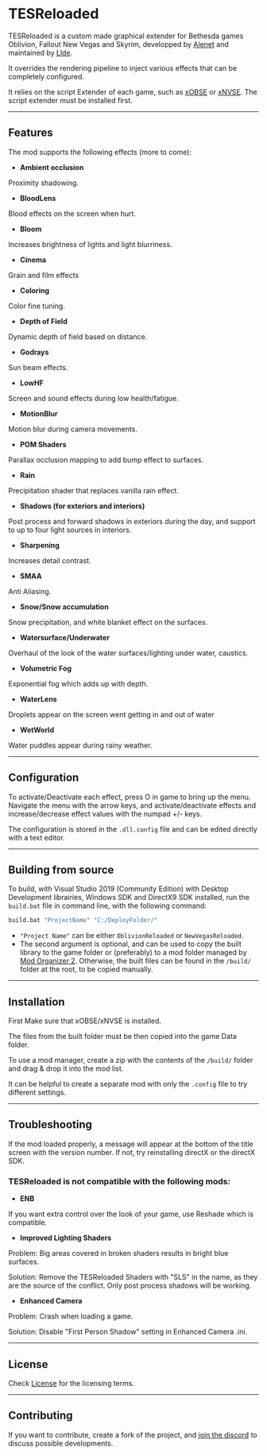 # TESReloaded
TESReloaded is a custom made graphical extender for Bethesda games Oblivion, Fallout New Vegas and Skyrim, developped by [Alenet](https://github.com/Alenett) and maintained by [Llde](https://github.com/llde).

It overrides the rendering pipeline to inject various effects that can be completely configured.

It relies on the script Extender of each game, such as [xOBSE](https://github.com/llde/xOBSE) or [xNVSE](https://github.com/xNVSE/NVSE). The script extender must be installed first. 

----
## Features
The mod supports the following effects (more to come):
* **Ambient occlusion**

Proximity shadowing.

* **BloodLens**

Blood effects on the screen when hurt.

* **Bloom**

Increases brightness of lights and light blurriness.

* **Cinema**

Grain and film effects

* **Coloring**

Color fine tuning.

* **Depth of Field**

Dynamic depth of field based on distance.

* **Godrays**

Sun beam effects.

* **LowHF**

Screen and sound effects during low health/fatigue.

* **MotionBlur**

Motion blur during camera movements.

* **POM Shaders**

Parallax occlusion mapping to add bump effect to surfaces.

* **Rain**

Precipitation shader that replaces vanilla rain effect.

* **Shadows (for exteriors and interiors)**

Post process and forward shadows in exteriors during the day, and support to up to four light sources in interiors.

* **Sharpening**

Increases detail contrast.

* **SMAA**

Anti Aliasing.

* **Snow/Snow accumulation**

Snow precipitation, and white blanket effect on the surfaces.

* **Watersurface/Underwater**

Overhaul of the look of the water surfaces/lighting under water, caustics.

* **Volumetric Fog**

Exponential fog which adds up with depth.

* **WaterLens** 

Droplets appear on the screen went getting in and out of water

* **WetWorld**

Water puddles appear during rainy weather.


----
## Configuration

To activate/Deactivate each effect, press O in game to bring up the menu. Navigate the menu with the arrow keys, and activate/deactivate effects and increase/decrease effect values with the numpad +/- keys.

The configuration is stored in the `.dll.config` file and can be edited directly with a text editor.

----
## Building from source
To build, with Visual Studio 2019 (Community Edition) with Desktop Development librairies, Windows SDK and DirectX9 SDK installed, run the `build.bat` file in command line, with the following command:

```bat
build.bat "ProjectName" "C:/DeployFolder/"
```

 * `"Project Name"` can be either `OblivionReloaded` or `NewVegasReloaded`. 
 * The second argument is optional, and can be used to copy the built library to the game folder or (preferably) to a mod folder managed by [Mod Organizer 2](https://vivanewvegas.github.io/mo2.html). Otherwise, the built files can be found in the `/build/` folder at the root, to be copied manually.

----
## Installation

First Make sure that xOBSE/xNVSE is installed.

The files from the built folder must be then copied into the game Data folder.

To use a mod manager, create a zip with the contents of the `/build/` folder and drag & drop it into the mod list.

It can be helpful to create a separate mod with only the `.config` file to try different settings.

----
## Troubleshooting

If the mod loaded properly, a message will appear at the bottom of the title screen with the version number. If not, try reinstalling directX or the directX SDK.

### TESReloaded is not compatible with the following mods:
* **ENB**

If you want extra control over the look of your game, use Reshade which is compatible.

* **Improved Lighting Shaders**

Problem: Big areas covered in broken shaders results in bright blue surfaces. 

Solution: Remove the TESReloaded Shaders with "SLS" in the name, as they are the source of the conflict. Only post process shadows will be working.

* **Enhanced Camera**

Problem: Crash when loading a game.

Solution: Disable "First Person Shadow" setting in Enhanced Camera .ini. 

----
## License
Check [License](License.md) for the licensing terms.


----
## Contributing

If you want to contribute, create a fork of the project, and [join the discord](https://discord.com/invite/QgN6mR6eTK) to discuss possible developments.
